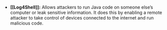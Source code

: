 - **[[Log4Shell]]:** Allows attackers to run Java code on someone else’s computer or leak sensitive information. It does this by enabling a remote attacker to take control of devices connected to the internet and run malicious code.